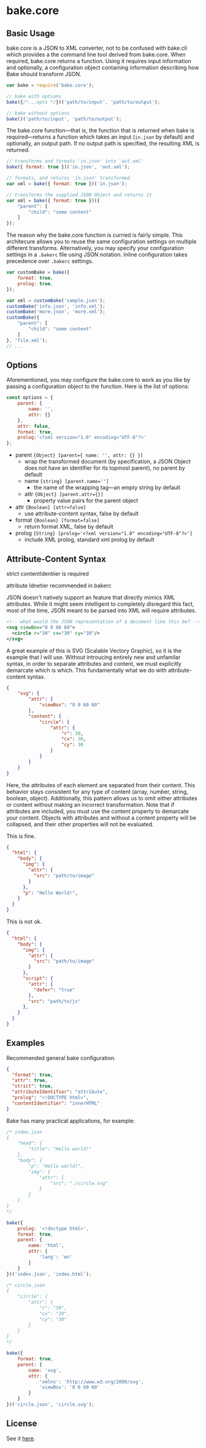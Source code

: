 # bake.core

## Basic Usage

bake.core is a JSON to XML converter, not to be confused with bake.cli which provides a the command line tool derived from bake.core. When required, bake.core returns a function. Using it requires input information and optionally, a configuration object containing information describing how Bake should transform JSON.

```javascript
var bake = require('bake.core');

// bake with options
bake({/*...opts */})('path/to/input', 'path/to/output');

// bake without options
bake()('path/to/input', 'path/to/output');
```

The bake.core function—that is, the function that is returned when bake is required—returns a function which takes an input (`in.json` by default) and optionally, an output path. If no output path is specified, the resulting XML is returned.

```javascript
// transforms and formats 'in.json' into 'out.xml'
bake({ format: true })('in.json', 'out.xml');

// formats, and returns 'in.json' transformed
var xml = bake({ format: true })('in.json');

// transforms the supplied JSON Object and returns it
var xml = bake({ format: true })({
    "parent": [
        "child": "some content"
    ]
});
```

The reason why the bake.core function is curried is fairly simple. This architecure allows you to reuse the same configuration settings on multiple different transforms. Alternatively, you may specify your configuration settings in a `.bakerc` file using JSON notation. Inline configuration takes precedence over `.bakerc` settings.	

```javascript
var customBake = bake({
    format: true,
    prolog: true,
});

var xml = customBake('sample.json');
customBake('info.json', 'info.xml');
customBake('more.json', 'more.xml');
customBake({
    "parent": [
        "child": "some content"
    ]
}, 'file.xml');
// ...
```
## Options

Aforementioned, you may configure the bake.core to work as you like by passing a configuration object to the function. Here is the list of options:

```javascript
const options = {
    parent: {
        name: '',
        attr: {}
    },
    attr: false,
    format: true,
    prolog:'<?xml version="1.0" encoding="UTF-8"?>'
};
```

- parent `{Object} [parent={ name: '', attr: {} }] `
  - wrap the transformed document (by specification, a JSON Object does not have an identifier for its topmost parent), no parent by default
  - name `{string} [parent.name='']`
    - the name of the wrapping tag—an empty string by default
  - attr `{Object} [parent.attr={}]`
    - property value pairs for the parent object
- attr `{Boolean} [attr=false]`
  - use attribute-content syntax, false by default
- format `{Boolean} [format=false]`
  - return format XML, false by default
- prolog `{String} [prolog='<?xml version="1.0" encoding="UTF-8"?>']`
  - include XML prolog, standard xml prolog by default

## Attribute-Content Syntax
strict contentIdentiier is required

attribute Idnetier recommended in bakerc

JSON doesn't natively support an feature that directly mimics XML attributes. While it might seem intelligent to completely disregard this fact, most of the time, JSON meant to be parsed into XML will require attributes.

```xml
<!-- what would the JSON representation of a document like this be? -->
<svg viewBox="0 0 60 60">
  <circle r="30" cx="30" cy="30"/>
</svg>
```

A great example of this is SVG (Scalable Vectory Graphic), so it is the example that I will use. Without introucing entirely new and unfamilar syntax, in order to separate attributes and content, we must explicitly demarcate which is which. This fundamentally what we do with attribute-content syntax.

```json
{
    "svg": {
        "attr": {
            "viewBox": "0 0 60 60"
        },
        "content": {
            "circle": {
                "attr": {
                    "r": 30,
                    "cx": 30,
                    "cy": 30
                }
            }
        }
    }
}
```

Here, the attributes of each element are separated from their content. This behavior stays consistent for any type of content (array, number, string, boolean, object). Additionally, this pattern allows us to omit either attributes or content without making an incorrect transformation. Note that if attributes are included, you must use the content property to demarcate your content. Objects with attributes and without a content property will be collapsed, and their other properties will not be evaluated. 

This is fine.
```json
{
  "html": {
    "body": {
      "img": {
        "attr": {
          "src": "path/to/image"
        }
      },
      "p": "Hello World!",
    }
  }
}
````
This is not ok.
```json
{
  "html": {
    "body": {
      "img": {
        "attr": {
          "src": "path/to/image"
        }
      },
      "script": {
        "attr": {
          "defer": "true"
        },
        "src": "path/to/js"
      },
    }
  }
}
```

## Examples

Recommended general bake configuration.
```json
{
  "format": true,
  "attr": true,
  "strict": true,
  "attributeIdentifier": "attribute",
  "prolog": "<!DOCTYPE html>",
  "contentIdentifier": "innerHTML"
}
```
Bake has many practical applications, for example:
```javascript
/* index.json
{
    "head": {
        "title": "Hello world!"
    },
    "body": {
        "p": "Hello world!",
        "img": {
            "attr": {
                "src": "./circle.svg"
            }
        }
    }
}
*/

bake({
    prolog: '<!doctype html>',
    format: true,
    parent: {
        name: 'html',
        attr: {
            'lang': 'en'
        }
    }
})('index.json', 'index.html');

/* circle.json
{
    "circle": {
        "attr": {
            "r": "30",
            "cx": "30",
            "cy": "30"
        }
    }
}
*/

bake({
    format: true,
    parent: {
        name: 'svg',
        attr: {
            'xmlns': 'http://www.w3.org/2000/svg',
            'viewBox': '0 0 60 60'
        }
    }
})('circle.json', 'circle.svg');
```

## License

See it [here](http://github.com/samolaogun/bake.core/blob/master/LICENSE).